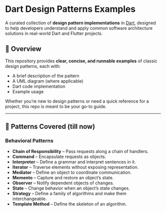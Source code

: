 # Dart Design Patterns Examples

A curated collection of **design pattern implementations** in [Dart](https://dart.dev/), designed to help developers understand and apply common software architecture solutions in real-world Dart and Flutter projects.

## 📖 Overview

This repository provides **clear, concise, and runnable examples** of classic design patterns, each with:
- A brief description of the pattern
- A UML diagram (where applicable)
- Dart code implementation
- Example usage

Whether you’re new to design patterns or need a quick reference for a project, this repo is meant to be your go-to guide.

---

## 📂 Patterns Covered (till now)

<!-- ### Creational Patterns
- **Singleton** – Ensure a class has only one instance.
- **Factory Method** – Create objects without specifying the exact class.
- **Abstract Factory** – Provide an interface for creating families of related objects.
- **Builder** – Separate object construction from its representation.
- **Prototype** – Clone objects without depending on their concrete classes. -->

<!-- ### Structural Patterns
- **Adapter** – Allow incompatible interfaces to work together.
- **Bridge** – Decouple an abstraction from its implementation.
- **Composite** – Treat individual objects and compositions uniformly.
- **Decorator** – Add behavior to objects dynamically.
- **Facade** – Provide a simplified interface to a complex subsystem.
- **Flyweight** – Minimize memory usage by sharing state.
- **Proxy** – Control access to another object. -->

### Behavioral Patterns
- **Chain of Responsibility** – Pass requests along a chain of handlers.
- **Command** – Encapsulate requests as objects.
- **Interpreter** – Define a grammar and interpret sentences in it.
- **Iterator** – Traverse elements without exposing representation.
- **Mediator** – Define an object to coordinate communication.
- **Memento** – Capture and restore an object’s state.
- **Observer** – Notify dependent objects of changes.
- **State** – Change behavior when an object’s state changes.
- **Strategy** – Define a family of algorithms and make them interchangeable.
- **Template Method** – Define the skeleton of an algorithm.
<!-- - **Visitor** – Separate algorithms from object structures. -->